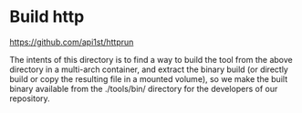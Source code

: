 # Build http

https://github.com/api1st/httprun

The intents of this directory is to find a way to build the tool from the above
directory in a multi-arch container, and extract the binary build (or directly
build or copy the resulting file in a mounted volume), so we make the built
binary available from the ./tools/bin/ directory for the developers of our
repository.

